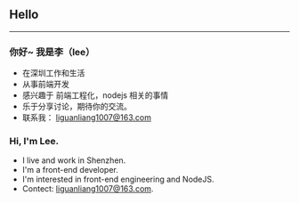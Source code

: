 ## Hello
----
### 你好~ 我是李（lee）
 - 在深圳工作和生活 
 - 从事前端开发
 - 感兴趣于 前端工程化，nodejs 相关的事情
 - 乐于分享讨论，期待你的交流。
 - 联系我： liguanliang1007@163.com
### Hi, I'm Lee. 
- I live and work in Shenzhen. 
- I'm a front-end developer.
- I'm interested in front-end engineering and NodeJS. 
- Contect: liguanliang1007@163.com.

<!--
**crossskyLi/crossskyli** is a ✨ _special_ ✨ repository because its `README.md` (this file) appears on your GitHub profile.

Here are some ideas to get you started:

- 🔭 I’m currently working on ...
- 🌱 I’m currently learning ...
- 👯 I’m looking to collaborate on ...
- 🤔 I’m looking for help with ...
- 💬 Ask me about ...
- 📫 How to reach me: ...
- 😄 Pronouns: ...
- ⚡ Fun fact: ...
-->
